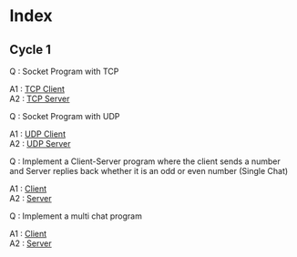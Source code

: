 # Index

## Cycle 1

Q : Socket Program with TCP

A1 : [TCP Client](./Exp%201/tcp_client.py) \
A2 : [TCP Server](./Exp%201/tcp_server.py)

Q : Socket Program with UDP

A1 : [UDP Client](./Exp%202/udp_client.py) \
A2 : [UDP Server](./Exp%202/udp_server.py)

Q : Implement a Client-Server  program where the client sends a number and Server replies back whether it is an odd or even number (Single Chat)

A1 : [Client](./Exp%203/client.py) \
A2 : [Server](./Exp%203/server.py)

Q : Implement a multi chat program

A1 : [Client](./Exp%204/client.py) \
A2 : [Server](./Exp%204/server.py)
